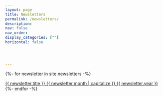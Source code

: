 ```yaml
---
layout: page
title: Newsletters
permalink: /newsletters/
description: 
nav: false
nav_order: 
display_categories: [""]
horizontal: false




---
```


{%- for newsletter in site.newsletters -%}

   <a href="{{ newsletter.url | relative_url }}"> {{ newsletter.title }} {{ newsletter.month | capitalize }} {{ newsletter.year }}</a>
{%- endfor -%}
